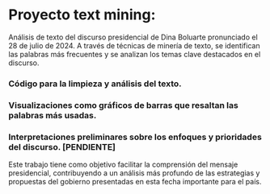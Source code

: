 # Proyecto text mining:

Análisis de texto del discurso presidencial de Dina Boluarte pronunciado el 28 de julio de 2024. A través de técnicas de minería de texto, se identifican las palabras más frecuentes y se analizan los temas clave destacados en el discurso.

### Código para la limpieza y análisis del texto.
### Visualizaciones como gráficos de barras que resaltan las palabras más usadas.
### Interpretaciones preliminares sobre los enfoques y prioridades del discurso. [PENDIENTE]

Este trabajo tiene como objetivo facilitar la comprensión del mensaje presidencial, contribuyendo a un análisis más profundo de las estrategias y propuestas del gobierno presentadas en esta fecha importante para el país.
